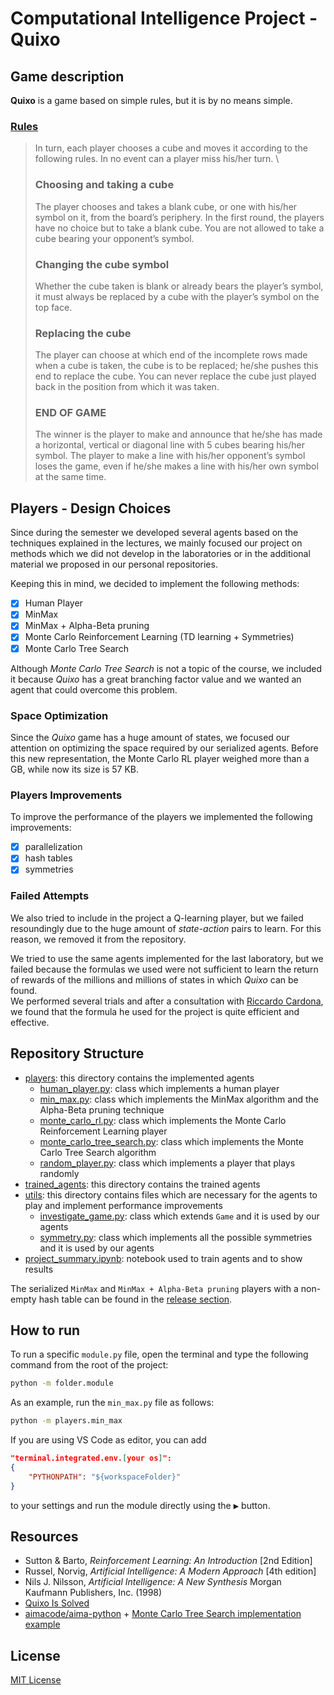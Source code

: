 # Computational Intelligence Project - Quixo

## Game description

**Quixo** is a game based on simple rules, but it is by no means simple.

### [Rules](https://cs.uwaterloo.ca/~dtompkin/dtlib/base/Quixo.pdf)

<blockquote>

In turn, each player chooses a cube and moves it according to the following rules. In no event can a player
miss his/her turn. \
### Choosing and taking a cube
The player chooses and takes a blank cube, or one with his/her symbol on it,
from the board’s periphery. In the first round, the players have no choice but to take a blank cube. You
are not allowed to take a cube bearing your opponent’s symbol.
### Changing the cube symbol
Whether the cube taken is blank or already bears the player’s symbol, it must
always be replaced by a cube with the player’s symbol on the top face.
### Replacing the cube
The player can choose at which end of the incomplete rows made when a cube is taken,
the cube is to be replaced; he/she pushes this end to replace the cube. You can never replace the cube just
played back in the position from which it was taken.
### END OF GAME
The winner is the player to make and announce that he/she has made a horizontal, vertical
or diagonal line with 5 cubes bearing his/her symbol. The player to make a line with his/her opponent’s
symbol loses the game, even if he/she makes a line with his/her own symbol at the same time.

</blockquote>

## Players - Design Choices

Since during the semester we developed several agents based on the techniques explained in the lectures, we mainly focused our project on methods which we did not develop in the laboratories or in the additional material we proposed in our personal repositories.

Keeping this in mind, we decided to implement the following methods:
- [x] Human Player
- [x] MinMax
- [x] MinMax + Alpha-Beta pruning
- [x] Monte Carlo Reinforcement Learning (TD learning + Symmetries)
- [x] Monte Carlo Tree Search

Although _Monte Carlo Tree Search_ is not a topic of the course, we included it because _Quixo_ has a great branching factor value and we wanted an agent that could overcome this problem.

### Space Optimization

Since the _Quixo_ game has a huge amount of states, we focused our attention on optimizing the space required by our serialized agents. Before this new representation, the Monte Carlo RL player weighed more than a GB, while now its size is 57 KB.

### Players Improvements

To improve the performance of the players we implemented the following improvements:
- [x] parallelization
- [x] hash tables
- [x] symmetries

### Failed Attempts

We also tried to include in the project a Q-learning player, but we failed resoundingly due to the huge amount of _state-action_ pairs to learn. For this reason, we removed it from the repository.

We tried to use the same agents implemented for the last laboratory, but we failed because the formulas we used were not sufficient to learn the return of rewards of the millions and millions of states in which _Quixo_ can be found. \
We performed several trials and after a consultation with [Riccardo Cardona](https://github.com/Riden15/Computational-Intelligence), we found that the formula he used for the project is quite efficient and effective.

## Repository Structure

- [players](players): this directory contains the implemented agents
    - [human_player.py](players/human_player.py): class which implements a human player
    - [min_max.py](players/min_max.py): class which implements the MinMax algorithm and the Alpha-Beta pruning technique
    - [monte_carlo_rl.py](players/monte_carlo_rl.py): class which implements the Monte Carlo Reinforcement Learning player
    - [monte_carlo_tree_search.py](players/monte_carlo_tree_search.py): class which implements the Monte Carlo Tree Search algorithm
    - [random_player.py](players/random_player.py): class which implements a player that plays randomly
- [trained_agents](trained_agents): this directory contains the trained agents
- [utils](utils): this directory contains files which are necessary for the agents to play and implement performance improvements
    - [investigate_game.py](utils/investigate_game.py): class which extends `Game` and it is used by our agents 
    - [symmetry.py](utils/symmetry.py): class which implements all the possible symmetries and it is used by our agents
- [project_summary.ipynb](project_summary.ipynb): notebook used to train agents and to show results

The serialized `MinMax` and `MinMax + Alpha-Beta pruning` players with a non-empty hash table can be found in the [release section](https://github.com/FarInHeight/Computational-Intelligence-Project/releases/tag/v1.0.0).

## How to run

To run a specific `module.py` file, open the terminal and type the following command from the root of the project:
```bash
python -m folder.module
```
As an example, run the `min_max.py` file as follows:
```bash
python -m players.min_max
```

If you are using VS Code as editor, you can add 
```json
"terminal.integrated.env.[your os]": 
{
    "PYTHONPATH": "${workspaceFolder}"
}
```
to your settings and run the module directly using the <kbd>▶</kbd> button.

## Resources

* Sutton & Barto, _Reinforcement Learning: An Introduction_ [2nd Edition]
* Russel, Norvig, _Artificial Intelligence: A Modern Approach_ [4th edition]
* Nils J. Nilsson, _Artificial Intelligence: A New Synthesis_ Morgan Kaufmann Publishers, Inc. (1998)
* [Quixo Is Solved](https://arxiv.org/pdf/2007.15895.pdf)
* [aimacode/aima-python](https://github.com/aimacode/aima-python/tree/master) + [Monte Carlo Tree Search implementation example](https://github.com/aimacode/aima-python/blob/master/games4e.py#L178)

## License
[MIT License](LICENSE)